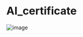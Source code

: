 # AI_certificate
![image](https://github.com/KDM777/AI_certificate/assets/69681273/10035534-95c9-419b-a1d3-31843c37ebac)
